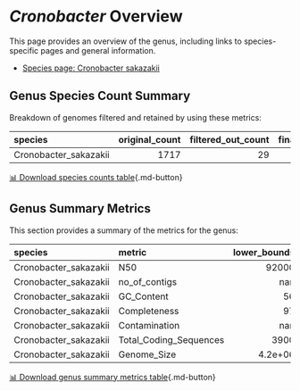 # *Cronobacter* Overview
This page provides an overview of the genus, including links to species-specific pages and general information.

- [Species page: Cronobacter sakazakii](Cronobacter_sakazakii/index.md)
## Genus Species Count Summary
Breakdown of genomes filtered and retained by using these metrics:

| species               |   original_count |   filtered_out_count |   final_count |
|:----------------------|-----------------:|---------------------:|--------------:|
| Cronobacter_sakazakii |             1717 |                   29 |          1688 |


[📊 Download species counts table](species_counts.csv){.md-button}
## Genus Summary Metrics
This section provides a summary of the metrics for the genus:

| species               | metric                 |   lower_bounds |   upper_bounds |
|:----------------------|:-----------------------|---------------:|---------------:|
| Cronobacter_sakazakii | N50                    |    92000       |        nan     |
| Cronobacter_sakazakii | no_of_contigs          |      nan       |        140     |
| Cronobacter_sakazakii | GC_Content             |       56       |         58     |
| Cronobacter_sakazakii | Completeness           |       97       |        nan     |
| Cronobacter_sakazakii | Contamination          |      nan       |          4     |
| Cronobacter_sakazakii | Total_Coding_Sequences |     3900       |       4800     |
| Cronobacter_sakazakii | Genome_Size            |        4.2e+06 |          5e+06 |


[📊 Download genus summary metrics table](genus_summary_metrics.csv){.md-button}
